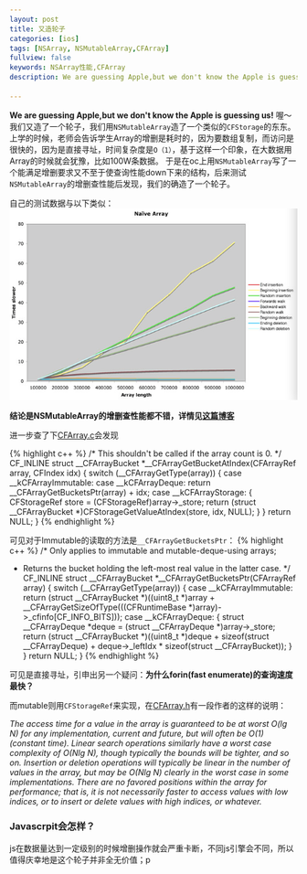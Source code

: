 ```yaml
---
layout: post
title: 又造轮子
categories: [ios]
tags: [NSArray, NSMutableArray,CFArray]
fullview: false
keywords: NSArray性能,CFArray
description: We are guessing Apple,but we don't know the Apple is guessing us!喔～我们又造了一个轮子，我们用`NSMutableArray`造了一个类似的`CFStorage`的东东。上学的时候，老师会告诉学生Array的增删是耗时的，因为要数组复制，而访问是很快的，因为是直接寻址，时间复杂度是`O（1）`，基于这样一个印象，在大数据用Array的时候就会犹豫，比如100W条数据。

---
```


**We are guessing Apple,but we don't know the Apple is guessing us!**
喔～我们又造了一个轮子，我们用`NSMutableArray`造了一个类似的`CFStorage`的东东。上学的时候，老师会告诉学生Array的增删是耗时的，因为要数组复制，而访问是很快的，因为是直接寻址，时间复杂度是`O（1）`，基于这样一个印象，在大数据用Array的时候就会犹豫，比如100W条数据。
于是在oc上用`NSMutableArray`写了一个能满足增删要求又不至于使查询性能down下来的结构，后来测试`NSMutableArray`的增删查性能后发现，我们的确造了一个轮子。

自己的测试数据与以下类似：
![pimg](/assets/media/QQ20140602-6.png)

**结论是NSMutableArray的增删查性能都不错，详情见[这篇博客](http://ridiculousfish.com/blog/posts/array.html)**

进一步查了下[CFArray.c](http://www.opensource.apple.com/source/CF/CF-476.14/CFArray.c)会发现

{% highlight c++ %}
/* This shouldn't be called if the array count is 0. */
CF_INLINE struct __CFArrayBucket *__CFArrayGetBucketAtIndex(CFArrayRef array, CFIndex idx) {
    switch (__CFArrayGetType(array)) {
    case __kCFArrayImmutable:
    case __kCFArrayDeque:
	return __CFArrayGetBucketsPtr(array) + idx;
    case __kCFArrayStorage: {
	CFStorageRef store = (CFStorageRef)array->_store;
	return (struct __CFArrayBucket *)CFStorageGetValueAtIndex(store, idx, NULL);
    }
    }
    return NULL;
}
{% endhighlight %}

可见对于Immutable的读取的方法是`__CFArrayGetBucketsPtr`：
{% highlight c++ %}
/* Only applies to immutable and mutable-deque-using arrays;
 * Returns the bucket holding the left-most real value in the latter case. */
CF_INLINE struct __CFArrayBucket *__CFArrayGetBucketsPtr(CFArrayRef array) {
    switch (__CFArrayGetType(array)) {
    case __kCFArrayImmutable:
	return (struct __CFArrayBucket *)((uint8_t *)array + __CFArrayGetSizeOfType(((CFRuntimeBase *)array)->_cfinfo[CF_INFO_BITS]));
    case __kCFArrayDeque: {
	struct __CFArrayDeque *deque = (struct __CFArrayDeque *)array->_store;
        return (struct __CFArrayBucket *)((uint8_t *)deque + sizeof(struct __CFArrayDeque) + deque->_leftIdx * sizeof(struct __CFArrayBucket));
    }
    }
    return NULL;
}
{% endhighlight %}

可见是直接寻址，引申出另一个疑问：**为什么forin(fast enumerate)的查询速度最快？**

而mutable则用`CFStorageRef`来实现，在[CFArray.h](http://www.opensource.apple.com/source/CF/CF-550/CFArray.h)有一段作者的这样的说明：

_The access time for a value in the array is guaranteed to be at
	worst O(lg N) for any implementation, current and future, but will
	often be O(1) (constant time). Linear search operations similarly
	have a worst case complexity of O(N*lg N), though typically the
	bounds will be tighter, and so on. Insertion or deletion operations
	will typically be linear in the number of values in the array, but
	may be O(N*lg N) clearly in the worst case in some implementations.
	There are no favored positions within the array for performance;
	that is, it is not necessarily faster to access values with low
	indices, or to insert or delete values with high indices, or
	whatever._



### Javascrpit会怎样？

js在数据量达到一定级别的时候增删操作就会严重卡断，不同js引擎会不同，所以值得庆幸地是这个轮子并非全无价值；p

